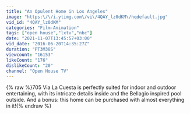 ```yaml
---
title: "An Opulent Home in Los Angeles"
image: "https:\/\/i.ytimg.com\/vi\/4QAY_lz0dKM\/hqdefault.jpg"
vid_id: "4QAY_lz0dKM"
categories: "Film-Animation"
tags: ["open house","lxtv","nbc"]
date: "2021-11-07T13:45:57+03:00"
vid_date: "2016-06-20T14:35:27Z"
duration: "PT3M38S"
viewcount: "16153"
likeCount: "176"
dislikeCount: "20"
channel: "Open House TV"
---
```

{% raw %}705 Via La Cuesta is perfectly suited for indoor and outdoor entertaining, with its intricate details inside and the Bellagio inspired pool outside. And a bonus: this home can be purchased with almost everything in it!{% endraw %}

